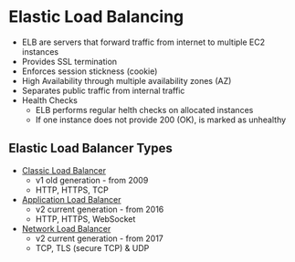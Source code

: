 # Elastic Load Balancing

- ELB are servers that forward traffic from internet to multiple EC2 instances
- Provides SSL termination
- Enforces session stickness (cookie)
- High Availability through multiple availability zones (AZ)
- Separates public traffic from internal traffic
- Health Checks
  - ELB performs regular helth checks on allocated instances
  - If one instance does not provide 200 (OK), is marked as unhealthy

## Elastic Load Balancer Types

- [Classic Load Balancer](clb.md)
  - v1 old generation - from 2009
  - HTTP, HTTPS, TCP
- [Application Load Balancer](alb.md)
  - v2 current generation - from 2016
  - HTTP, HTTPS, WebSocket
- [Network Load Balancer](nlb.md)
  - v2 current generation - from 2017
  - TCP, TLS (secure TCP) & UDP
